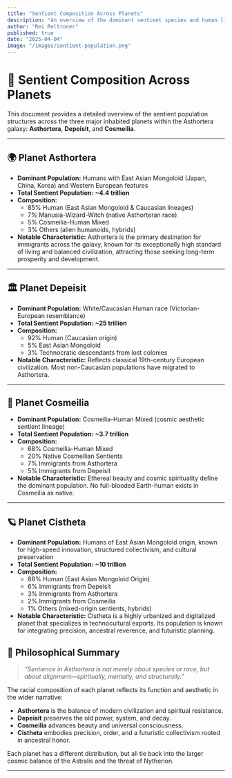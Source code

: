 ```yaml
---
title: "Sentient Composition Across Planets"
description: "An overview of the dominant sentient species and human lineages inhabiting the primary planets in the Asthortera galaxy."
author: "Rei Reltroner"
published: true
date: "2025-04-04"
image: "/images/sentient-population.png"
---
```


# 🌌 Sentient Composition Across Planets

This document provides a detailed overview of the sentient population structures across the three major inhabited planets within the Asthortera galaxy: **Asthortera**, **Depeisit**, and **Cosmeilia**.

---

## 🌍 **Planet Asthortera**
- **Dominant Population:** Humans with East Asian Mongoloid (Japan, China, Korea) and Western European features
- **Total Sentient Population:** **~4.4 trillion**
- **Composition:**
  - 85% Human (East Asian Mongoloid & Caucasian lineages)
  - 7% Manusia-Wizard-Witch (native Asthorteran race)
  - 5% Cosmeilia-Human Mixed
  - 3% Others (alien humanoids, hybrids)
- **Notable Characteristic:** Asthortera is the primary destination for immigrants across the galaxy, known for its exceptionally high standard of living and balanced civilization, attracting those seeking long-term prosperity and development.

---

## 🏛️ **Planet Depeisit**
- **Dominant Population:** White/Caucasian Human race (Victorian-European resemblance)
- **Total Sentient Population:** **~25 trillion**
- **Composition:**
  - 92% Human (Caucasian origin)
  - 5% East Asian Mongoloid
  - 3% Technocratic descendants from lost colonies
- **Notable Characteristic:** Reflects classical 19th-century European civilization. Most non-Caucasian populations have migrated to Asthortera.

---

## 🌠 **Planet Cosmeilia**
- **Dominant Population:** Cosmeilia-Human Mixed (cosmic aesthetic sentient lineage)
- **Total Sentient Population:** **~3.7 trillion**
- **Composition:**
  - 68% Cosmeilia-Human Mixed
  - 20% Native Cosmeilian Sentients
  - 7% Immigrants from Asthortera
  - 5% Immigrants from Depeisit
- **Notable Characteristic:** Ethereal beauty and cosmic spirituality define the dominant population. No full-blooded Earth-human exists in Cosmeilia as native.

---

## 🪐 **Planet Cistheta**
- **Dominant Population:** Humans of East Asian Mongoloid origin, known for high-speed innovation, structured collectivism, and cultural preservation
- **Total Sentient Population:** **~10 trillion**
- **Composition:**
  - 88% Human (East Asian Mongoloid Origin)
  - 6% Immigrants from Depeisit
  - 3% Immigrants from Asthortera
  - 2% Immigrants from Cosmeilia
  - 1% Others (mixed-origin sentients, hybrids)
- **Notable Characteristic:** Cistheta is a highly urbanized and digitalized planet that specializes in technocultural exports. Its population is known for integrating precision, ancestral reverence, and futuristic planning.

## 🧠 **Philosophical Summary**
> _“Sentience in Asthortera is not merely about species or race, but about alignment—spiritually, mentally, and structurally.”_

The racial composition of each planet reflects its function and aesthetic in the wider narrative:
- **Asthortera** is the balance of modern civilization and spiritual resistance.
- **Depeisit** preserves the old power, system, and decay.
- **Cosmeilia** advances beauty and universal consciousness.
- **Cistheta** embodies precision, order, and a futuristic collectivism rooted in ancestral honor.

Each planet has a different distribution, but all tie back into the larger cosmic balance of the Astralis and the threat of Nytherion.

---

